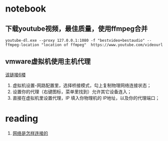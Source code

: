 # notebook

## 下载youtube视频，最佳质量，使用ffmpeg合并

```
youtube-dl.exe --proxy 127.0.0.1:1080 -f "bestvideo+bestaudio" --ffmpeg-location "location of ffmpeg"  https://www.youtube.com/videourl
```

## vmware虚拟机使用主机代理

[该链接6楼](https://www.v2ex.com/t/581584)

1. 虚拟机设置-网路配置里，选择桥接模式，勾上复制物理网络连接状态；
2. 设置你的代理（右键图标，菜单里找到）允许其它设备连入；
3. 直接在虚拟机里设置代理，IP 填入你物理机的 IP地址，以及你的代理端口；

# reading

1. [网络是怎样连接的](https://github.com/kevingbwu/How_Network_Works)

